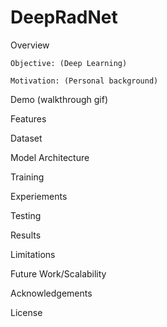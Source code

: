 # DeepRadNet
 
Overview

    Objective: (Deep Learning)
    
    Motivation: (Personal background)
    
Demo
    (walkthrough gif)
    
Features
    
    
Dataset 

Model Architecture

Training

Experiements

Testing

Results

Limitations

Future Work/Scalability

Acknowledgements

License
